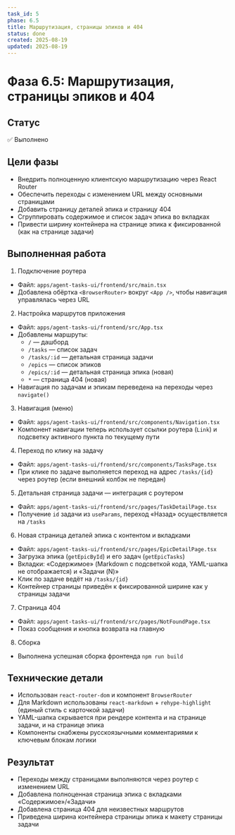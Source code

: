 ```yaml
---
task_id: 5
phase: 6.5
title: Маршрутизация, страницы эпиков и 404
status: done
created: 2025-08-19
updated: 2025-08-19
---
```


# Фаза 6.5: Маршрутизация, страницы эпиков и 404

## Статус
✅ Выполнено

## Цели фазы
- Внедрить полноценную клиентскую маршрутизацию через React Router
- Обеспечить переходы с изменением URL между основными страницами
- Добавить страницу деталей эпика и страницу 404
- Сгруппировать содержимое и список задач эпика во вкладках
- Привести ширину контейнера на странице эпика к фиксированной (как на странице задачи)

## Выполненная работа

1) Подключение роутера
- Файл: `apps/agent-tasks-ui/frontend/src/main.tsx`
- Добавлена обёртка `<BrowserRouter>` вокруг `<App />`, чтобы навигация управлялась через URL

2) Настройка маршрутов приложения
- Файл: `apps/agent-tasks-ui/frontend/src/App.tsx`
- Добавлены маршруты:
  - `/` — дашборд
  - `/tasks` — список задач
  - `/tasks/:id` — детальная страница задачи
  - `/epics` — список эпиков
  - `/epics/:id` — детальная страница эпика (новая)
  - `*` — страница 404 (новая)
- Навигация по задачам и эпикам переведена на переходы через `navigate()`

3) Навигация (меню)
- Файл: `apps/agent-tasks-ui/frontend/src/components/Navigation.tsx`
- Компонент навигации теперь использует ссылки роутера (`Link`) и подсветку активного пункта по текущему пути

4) Переход по клику на задачу
- Файл: `apps/agent-tasks-ui/frontend/src/components/TasksPage.tsx`
- При клике по задаче выполняется переход на адрес `/tasks/{id}` через роутер (если внешний колбэк не передан)

5) Детальная страница задачи — интеграция с роутером
- Файл: `apps/agent-tasks-ui/frontend/src/pages/TaskDetailPage.tsx`
- Получение `id` задачи из `useParams`, переход «Назад» осуществляется на `/tasks`

6) Новая страница деталей эпика с контентом и вкладками
- Файл: `apps/agent-tasks-ui/frontend/src/pages/EpicDetailPage.tsx`
- Загрузка эпика (`getEpicById`) и его задач (`getEpicTasks`)
- Вкладки: «Содержимое» (Markdown с подсветкой кода, YAML-шапка не отображается) и «Задачи (N)»
- Клик по задаче ведёт на `/tasks/{id}`
- Контейнер страницы приведён к фиксированной ширине как у страницы задачи

7) Страница 404
- Файл: `apps/agent-tasks-ui/frontend/src/pages/NotFoundPage.tsx`
- Показ сообщения и кнопка возврата на главную

8) Сборка
- Выполнена успешная сборка фронтенда `npm run build`

## Технические детали
- Использован `react-router-dom` и компонент `BrowserRouter`
- Для Markdown использованы `react-markdown` + `rehype-highlight` (единый стиль с карточкой задачи)
- YAML-шапка скрывается при рендере контента и на странице задачи, и на странице эпика
- Компоненты снабжены русскоязычными комментариями к ключевым блокам логики

## Результат
- Переходы между страницами выполняются через роутер с изменением URL
- Добавлена полноценная страница эпика с вкладками «Содержимое»/«Задачи»
- Добавлена страница 404 для неизвестных маршрутов
- Приведена ширина контейнера страницы эпика к макету страницы задачи

